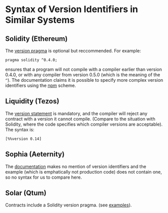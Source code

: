 # Syntax of Version Identifiers in Similar Systems

## Solidity (Ethereum)

The [version pragma](http://solidity.readthedocs.io/en/v0.4.22/layout-of-source-files.html?) is optional but reccommended. For example:
```
pragma solidity ^0.4.0;
```
ensures that a program will not compile with a compiler earlier than version 0.4.0, or with any compiler from version 0.5.0 (which is the meaning of the `^`). The documentation claims it is possible to specify more complex version identifiers using the [npm](https://docs.npmjs.com/misc/semver) scheme.

## Liquidity (Tezos)

The [version statement](https://github.com/OCamlPro/liquidity/blob/next/docs/liquidity.md) is mandatory, and the compiler will reject any contract with a version it cannot compile. (Compare to the situation with Solidity, where the code specifies which compiler versions are acceptable). The syntax is:
```
[%%version 0.14]
```

## Sophia (Aeternity)

The [documentation](https://github.com/aeternity/protocol/blob/master/contracts/sophia.md) makes no mention of version identifiers and the example (which is emphatically not production code) does not contain one, so no syntax for us to compare here.

## Solar (Qtum)

Contracts include a Solidity version pragma. (see [examples](https://github.com/qtumproject/solar/tree/master/contracts)).

